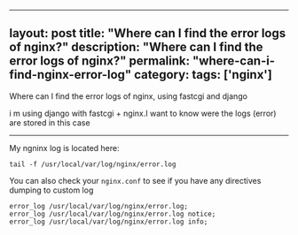 ___
layout: post
title: "Where can I find the error logs of nginx?"
description: "Where can I find the error logs of nginx?"
permalink: "where-can-i-find-nginx-error-log"
category:
tags: ['nginx']
---

Where can I find the error logs of nginx, using fastcgi and django


i m using django with fastcgi + nginx.I want to know were the logs (error) are stored in this case


---------------------------------------
My ngninx log is located here:

    tail -f /usr/local/var/log/nginx/error.log

You can also check your `nginx.conf` to see if you have any directives dumping to custom log

    error_log /usr/local/var/log/nginx/error.log;
    error_log /usr/local/var/log/nginx/error.log notice;
    error_log /usr/local/var/log/nginx/error.log info;


